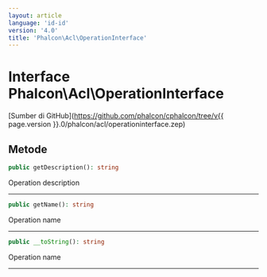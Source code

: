 ```yaml
---
layout: article
language: 'id-id'
version: '4.0'
title: 'Phalcon\Acl\OperationInterface'
---
```

# Interface **Phalcon\Acl\OperationInterface**

[Sumber di GitHub](https://github.com/phalcon/cphalcon/tree/v{{ page.version }}.0/phalcon/acl/operationinterface.zep)

## Metode

```php
public getDescription(): string
```

Operation description

* * *

```php
public getName(): string
```

Operation name

* * *

```php
public __toString(): string
```

Operation name

* * *
